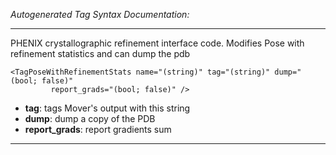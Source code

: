 _Autogenerated Tag Syntax Documentation:_

---
PHENIX crystallographic refinement interface code.  Modifies Pose with refinement statistics and can dump the pdb

```
<TagPoseWithRefinementStats name="(string)" tag="(string)" dump="(bool; false)"
         report_grads="(bool; false)" />
```

-   **tag**: tags Mover's output with this string
-   **dump**: dump a copy of the PDB
-   **report_grads**: report gradients sum

---
